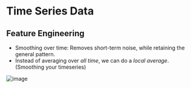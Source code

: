 # Time Series Data

## Feature Engineering

- Smoothing over time: Removes short-term noise, while retaining the general pattern.
- Instead of averaging over _all time_, we can do a _local average_. (Smoothing your timeseries)

![image](https://github.com/jeyabalajis/supervised_learning_scikit_learn/assets/15995686/2f28a286-215b-4db4-8090-df9ab6004b1a)

   

